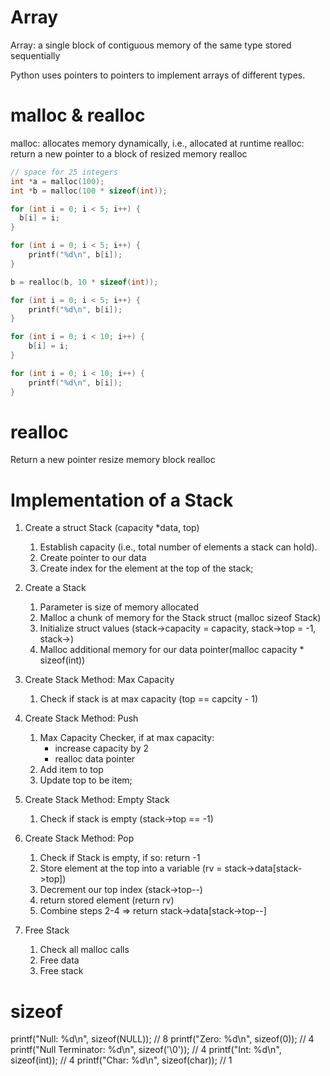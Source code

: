 # Array
Array: a single block of contiguous memory of the same type stored sequentially

Python uses pointers to pointers to implement arrays of different types.

# malloc & realloc
malloc: allocates memory dynamically, i.e., allocated at runtime
realloc: return a new pointer to a block of resized memory
realloc
```c
// space for 25 integers
int *a = malloc(100);
int *b = malloc(100 * sizeof(int));

for (int i = 0; i < 5; i++) {
  b[i] = i;
}

for (int i = 0; i < 5; i++) {
    printf("%d\n", b[i]);
}

b = realloc(b, 10 * sizeof(int));

for (int i = 0; i < 5; i++) {
    printf("%d\n", b[i]);
}

for (int i = 0; i < 10; i++) {
    b[i] = i;
}

for (int i = 0; i < 10; i++) {
    printf("%d\n", b[i]);
}

```

# realloc
  Return a new pointer resize memory block
realloc







# Implementation of a Stack

1. Create a struct Stack (capacity *data, top)
   1) Establish capacity (i.e., total number of elements a stack can hold).
   2) Create pointer to our data
   3) Create index for the element at the top of the stack;

2. Create a Stack
   1) Parameter is size of memory allocated
   2) Malloc a chunk of memory for the Stack struct (malloc sizeof Stack)
   3) Initialize struct values (stack->capacity = capacity, stack->top = -1, stack->)
   4) Malloc additional memory for our data pointer(malloc capacity * sizeof(int))

3. Create Stack Method: Max Capacity
   1) Check if stack is at max capacity (top == capcity - 1)

4. Create Stack Method: Push
   1) Max Capacity Checker, if at max capacity:
      - increase capacity by 2
      - realloc data pointer
   2) Add item to top
   3) Update top to be item;

5. Create Stack Method: Empty Stack
   1) Check if stack is empty (stack->top == -1)

3. Create Stack Method: Pop
   1) Check if Stack is empty, if so:
      return -1
   2) Store element at the top into a variable (rv = stack->data[stack->top])
   3) Decrement our top index (stack->top--)
   4) return stored element (return rv)
   5) Combine steps 2-4 => return stack->data[stack->top--]

4. Free Stack 
   1) Check all malloc calls
   2) Free data
   3) Free stack





# sizeof

  printf("Null: %d\n", sizeof(NULL)); // 8
  printf("Zero: %d\n", sizeof(0)); // 4
  printf("Null Terminator: %d\n", sizeof('\0'));  // 4
  printf("Int: %d\n", sizeof(int)); // 4
  printf("Char: %d\n", sizeof(char)); // 1










